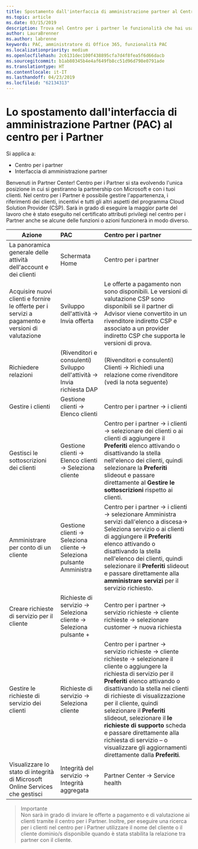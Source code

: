 ```yaml
---
title: Spostamento dall'interfaccia di amministrazione partner al Centro per i partner
ms.topic: article
ms.date: 03/15/2019
description: Trova nel Centro per i partner le funzionalità che hai usato nell'interfaccia di amministrazione partner
author: LauraBrenner
ms.author: labrenne
keywords: PAC, amministratore di Office 365, funzionalità PAC
ms.localizationpriority: medium
ms.openlocfilehash: 2c6131dec100f438895cfa7d4f8fea5f6d66dacb
ms.sourcegitcommit: b1ab80345b4e4af649fb8cc51d96d798e0791ade
ms.translationtype: HT
ms.contentlocale: it-IT
ms.lasthandoff: 04/23/2019
ms.locfileid: "62134313"
---
```

# <a name="moving-from-partner-admin-center-pac-to-the-partner-center"></a>Lo spostamento dall'interfaccia di amministrazione Partner (PAC) al centro per i Partner

Si applica a:
- Centro per i partner
- Interfaccia di amministrazione partner

Benvenuti in Partner Center! Centro per i Partner si sta evolvendo l'unica posizione in cui si gestiranno la partnership con Microsoft e con i tuoi clienti. Nel centro per i Partner è possibile gestire l'appartenenza, i riferimenti dei clienti, incentivi e tutti gli altri aspetti del programma Cloud Solution Provider (CSP). Sarà in grado di eseguire la maggior parte del lavoro che è stato eseguito nel certificato attributi privilegi nel centro per i Partner anche se alcune delle funzioni o azioni funzionerà in modo diverso. 


|**Azione**   |**PAC**   |**Centro per i partner**   |
|--------------|:--------------|:---------------|
|La panoramica generale delle attività dell'account e dei clienti|Schermata Home|Centro per i partner|
|Acquisire nuovi clienti e fornire le offerte per i servizi a pagamento e versioni di valutazione|Sviluppo dell'attività -> Invia offerta|Le offerte a pagamento non sono disponibili. Le versioni di valutazione CSP sono disponibili se il partner di Advisor viene convertito in un rivenditore indiretto CSP e associato a un provider indiretto CSP che supporta le versioni di prova. |
|Richiedere relazioni|(Rivenditori e consulenti) Sviluppo dell'attività -> Invia richiesta DAP|(Rivenditori e consulenti) Clienti -> Richiedi una relazione come rivenditore (vedi la nota seguente)|
|Gestire i clienti|Gestione clienti -> Elenco clienti|Centro per i partner -> i clienti|
|Gestisci le sottoscrizioni dei clienti|Gestione clienti -> Elenco clienti -> Seleziona cliente|Centro per i partner -> i clienti -> selezionare dei clienti o ai clienti di aggiungere il **Preferiti** elenco attivando o disattivando la stella nell'elenco dei clienti, quindi selezionare la **Preferiti** slideout e passare direttamente al  **Gestire le sottoscrizioni** rispetto ai clienti.|
|Amministrare per conto di un cliente|Gestione clienti -> Seleziona cliente -> Seleziona pulsante Amministra|Centro per i partner -> i clienti -> selezionare Amministra servizi dall'elenco a discesa-> Seleziona servizio o ai clienti di aggiungere il **Preferiti** elenco attivando o disattivando la stella nell'elenco dei clienti, quindi selezionare il **Preferiti**  slideout e passare direttamente alla **amministrare servizi** per il servizio richiesto.|
|Creare richieste di servizio per il cliente|Richieste di servizio -> Seleziona cliente -> Seleziona pulsante + | Centro per i partner -> servizio richieste -> cliente richieste -> selezionare customer -> nuova richiesta|
|Gestire le richieste di servizio dei clienti| Richieste di servizio -> Seleziona cliente|Centro per i partner -> servizio richieste -> cliente richieste -> selezionare il cliente o aggiungere la richiesta di servizio per il **Preferiti** elenco attivando o disattivando la stella nei clienti di richieste di visualizzazione per il cliente, quindi selezionare il  **Preferiti** slideout, selezionare il **le richieste di supporto** scheda e passare direttamente alla richiesta di servizio – o visualizzare gli aggiornamenti direttamente dalla **Preferiti**.|
|Visualizzare lo stato di integrità di Microsoft Online Services che gestisci|Integrità del servizio -> Integrità aggregata|Partner Center -> Service health|

>Importante<br>
Non sarà in grado di inviare le offerte a pagamento e di valutazione ai clienti tramite il centro per i Partner. Inoltre, per eseguire una ricerca per i clienti nel centro per i Partner utilizzare il nome del cliente o il cliente dominio/s disponibile quando è stata stabilita la relazione tra partner con il cliente.